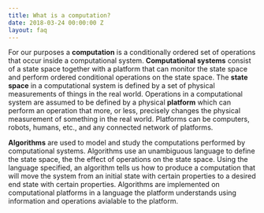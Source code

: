 ```yaml
---
title: What is a computation?
date: 2018-03-24 00:00:00 Z
layout: faq
---
```

For our purposes a **computation** is a conditionally ordered set of operations that occur inside a computational system.  **Computational systems** consist of a state space together with a platform that can monitor the state space and perform ordered conditional operations on the state space.  The **state space** in a computational system is defined by a set of physical measurements of things in the real world.  Operations in a computational system are assumed to be defined by a physical **platform** which can perform an operation that more, or less, precisely changes the physical measurement of something in the real world.  Platforms can be computers, robots, humans, etc., and any connected network of platforms.  

**Algorithms** are used to model and study the computations performed by computational systems.  Algorithms use an unambiguous language to define the state space, the the effect of operations on the state space.  Using the language specified, an algorithm tells us how to produce a computation that will move the system from an initial state with certain properties to a desired end state with certain properties.  Algorithms are implemented on computational platforms in a language the platform understands using information and operations avialable to the platform.
